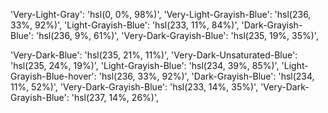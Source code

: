


'Very-Light-Gray': 'hsl(0, 0%, 98%)',
'Very-Light-Grayish-Blue': 'hsl(236, 33%, 92%)',
'Light-Grayish-Blue': 'hsl(233, 11%, 84%)',
'Dark-Grayish-Blue': 'hsl(236, 9%, 61%)',
'Very-Dark-Grayish-Blue': 'hsl(235, 19%, 35%)',

'Very-Dark-Blue': 'hsl(235, 21%, 11%)',
'Very-Dark-Unsaturated-Blue': 'hsl(235, 24%, 19%)',
'Light-Grayish-Blue': 'hsl(234, 39%, 85%)',
'Light-Grayish-Blue-hover': 'hsl(236, 33%, 92%)',
'Dark-Grayish-Blue': 'hsl(234, 11%, 52%)',
'Very-Dark-Grayish-Blue': 'hsl(233, 14%, 35%)',
'Very-Dark-Grayish-Blue': 'hsl(237, 14%, 26%)',
